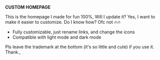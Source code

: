 **CUSTOM HOMEPAGE**

This is the homepage I made for fun 100%, Will I update it? Yes, I want to make it easier to customize. Do I know how? Ofc not 🔥🔥
- Fully customizable, just rename links, and change the icons
- Compatible with light mode and dark mode

Pls leave the trademark at the bottom (it's so little and cute) if you use it. Thank.,
